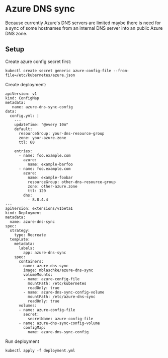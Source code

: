 # Azure DNS sync

Because currently Azure's DNS servers are limited maybe there is need
for a sync of some hostnames from an internal DNS server into an public
Azure DNS zone.


## Setup

Create azure config secret first:
```
kubectl create secret generic azure-config-file --from-file=/etc/kubernetes/azure.json

```

Create deployment:
```
apiVersion: v1
kind: ConfigMap
metadata:
   name: azure-dns-sync-config
data:
  config.yml: |
    ---
    updateTime: "@every 10m"
    default:
      resourceGroup: your-dns-resource-group
      zone: your-azure.zone
      ttl: 60
    
    entries:
      - name: foo.example.com
        azure:
          name: example-barfoo
      - name: foo.example.com
        azure:
          name: example-foobar
          resourceGroup: other-dns-resource-group
          zone: other-azure.zone
          ttl: 120
        dns:
          - 8.8.4.4
---
apiVersion: extensions/v1beta1
kind: Deployment
metadata:
  name: azure-dns-sync
spec:
  strategy:
    type: Recreate
  template:
    metadata:
      labels:
        app: azure-dns-sync
    spec:
      containers:
      - name: azure-dns-sync
        image: mblaschke/azure-dns-sync
        volumeMounts:
        - name: azure-config-file
          mountPath: /etc/kubernetes
          readOnly: true
        - name: azure-dns-sync-config-volume
          mountPath: /etc/azure-dns-sync
          readOnly: true
      volumes:
      - name: azure-config-file
        secret:
          secretName: azure-config-file
      - name: azure-dns-sync-config-volume
        configMap:
          name: azure-dns-sync-config
```

Run deployment
```
kubectl apply -f deployment.yml
```
